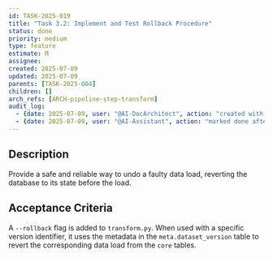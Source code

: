```yaml
---
id: TASK-2025-019
title: "Task 3.2: Implement and Test Rollback Procedure"
status: done
priority: medium
type: feature
estimate: M
assignee: 
created: 2025-07-09
updated: 2025-07-09
parents: [TASK-2025-004]
children: []
arch_refs: [ARCH-pipeline-step-transform]
audit_log:
  - {date: 2025-07-09, user: "@AI-DocArchitect", action: "created with status backlog"}
  - {date: 2025-07-09, user: "@AI-Assistant", action: "marked done after implementing rollback procedure in transform.py"}
---
```

## Description
Provide a safe and reliable way to undo a faulty data load, reverting the database to its state before the load.

## Acceptance Criteria
A `--rollback` flag is added to `transform.py`. When used with a specific version identifier, it uses the metadata in the `meta.dataset_version` table to revert the corresponding data load from the `core` tables. 